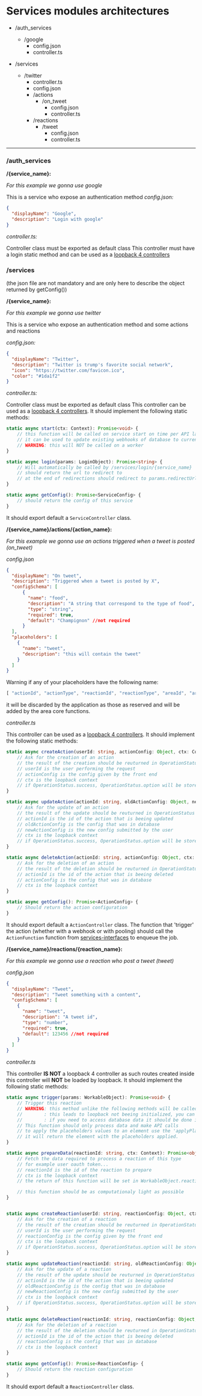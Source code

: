 # Services modules architectures

* /auth_services
    * /google
        * config.json
        * controller.ts

* /services
    * /twitter
        * controller.ts
        * config.json
        * /actions
            * /on_tweet
                * config.json
                * controller.ts
        * /reactions
            * /tweet
                * config.json
                * controller.ts
---
                
### /auth_services

**/{service_name}:**

*For this example we gonna use google*

This is a service who expose an authentication method
*config.json:* 

```json
{
  "displayName": "Google",
  "description": "Login with google"
}
```

*controller.ts:*

Controller class must be exported as default class
This controller must have a login static method and can be used as a [loopback 4 controllers](https://loopback.io/doc/en/lb4/Controllers.html)

### /services

(the json file are not mandatory and are only here to describe the object returned by getConfig())

**/{service_name}:**

*For this example we gonna use twitter*

This is a service who expose an authentication method and some actions and reactions

*config.json:*
```json
{
  "displayName": "Twitter",
  "description": "Twitter is trump's favorite social network",
  "icon": "https://twitter.com/favicon.ico",
  "color": "#1da1f2"
}
```

*controller.ts:*

Controller class must be exported as default class
This controller can be used as a [loopback 4 controllers](https://loopback.io/doc/en/lb4/Controllers.html).
It should implement the following static methods:
```typescript
static async start(ctx: Context): Promise<void> {
    // this function will be called on service start on time per API launch
    // it can be used to update existing webhooks of database to current api url for example
    // WARNING: this will NOT be called on a worker
}

static async login(params: LoginObject): Promise<string> {
    // Will automatically be called by /services/login/{service_name}
    // should return the url to redirect to
    // at the end of redirections should redirect to params.redirectUrl with a query param 'code' that can be exchanged
}

static async getConfig(): Promise<ServiceConfig> {
    // should return the config of this service
}
```
It should export default a `ServiceController` class.

**/{service_name}/actions/{action_name}:**

*For this example we gonna use an actions triggered when a tweet is posted (on_tweet)*

*config.json*

```json
{
  "displayName": "On tweet",
  "description": "Triggered when a tweet is posted by X",
  "configSchema": [
      {
        "name": "food",
        "description": "A string that correspond to the type of food",
        "type": "string",
        "required": true,
        "default": "Champignon" //not required
      }
  ],
  "placeholders": [
    {
      "name": "tweet",
      "description": "this will contain the tweet"
    }
  ]
}
```
Warning if any of your placeholders have the following name:
```typescript
[ "actionId", "actionType", "reactionId", "reactionType", "areaId", "areaName", "ownerId", "ownerEmail" ]
```
it will be discarded by the application as those as reserved and will be added by the area core functions.

*controller.ts*

This controller can be used as a [loopback 4 controllers](https://loopback.io/doc/en/lb4/Controllers.html).
It should implement the following static methods:
```typescript
static async createAction(userId: string, actionConfig: Object, ctx: Context): Promise<OperationStatus> {
    // Ask for the creation of an action
    // the result of the creation should be reuturned in OperationStatus
    // userId is the user performing the request
    // actionConfig is the config given by the front end
    // ctx is the loopback context
    // if OperationStatus.success, OperationStatus.option will be stored in db
}

static async updateAction(actionId: string, oldActionConfig: Object, newActionConfig: Object, ctx: Context): Promise<OperationStatus> {
    // Ask for the update of an action
    // the result of the update should be reuturned in OperationStatus
    // actionId is the id of the action that is beeing updated
    // oldActionConfig is the config that was in database
    // newActionConfig is the new config submitted by the user
    // ctx is the loopback context
    // if OperationStatus.success, OperationStatus.option will be stored in db
}

static async deleteAction(actionId: string, actionConfig: Object, ctx: Context): Promise<OperationStatus> {
    // Ask for the deletion of an action
    // the result of the deletion should be reuturned in OperationStatus
    // actionId is the id of the action that is beeing deleted
    // actionConfig is the config that was in database
    // ctx is the loopback context
}

static async getConfig(): Promise<ActionConfig> {
    // Should return the action configuration
}
```
It should export default a `ActionController` class.
The function that 'trigger' the action (whether with a webhook or with pooling) should call the `ActionFunction` function from [services-interfaces](../../server/src/services-interfaces.ts) to enqueue the job.

**/{service_name}/reactions/{reaction_name}:**

*For this example we gonna use a reaction who post a tweet (tweet)*

*config.json*

```json
{
  "displayName": "Tweet",
  "description": "Tweet something with a content",
  "configSchema": [
    {
      "name": "tweet",
      "description": "A tweet id",
      "type": "number",
      "required": true,
      "default": 123456 //not required
    }
  ]
}
```

*controller.ts*

This controller **IS NOT** a loopback 4 controller as such routes created inside this controller will **NOT** be loaded by loopback.
It should implement the following static methods:
```typescript
static async trigger(params: WorkableObject): Promise<void> {
    // Trigger this reaction
    // WARNING: this method unlike the following methods will be called **ONLY** on the worker
    //        : this leads to loopback not beeing initialized, you can't join the database or retrieve the loopback context
    //        : if you need to access database data it should be done in prepareData
    // This function should only process data and make API calls
    // to apply the placeholders values to an element use the 'applyPlaceholders' function from 'services-interfaces' with the element as first param and placeholders as second.
    // it will return the element with the placeholders applied.
}

static async prepareData(reactionId: string, ctx: Context): Promise<object> {
    // Fetch the data required to process a reaction of this type
    // for example user oauth token...
    // reactionId is the id of the reaction to prepare
    // ctx is the loopback context
    // the return of this function will be set in WorkableObject.reactionPreparedData and can be accessed in trigger

    // this function should be as computationaly light as possible
}


static async createReaction(userId: string, reactionConfig: Object, ctx: Context): Promise<CreationStatus> {
    // Ask for the creation of a reaction
    // the result of the creation should be reuturned in OperationStatus
    // userId is the user performing the request
    // reactionConfig is the config given by the front end
    // ctx is the loopback context
    // if OperationStatus.success, OperationStatus.option will be stored in db
}

static async updateReaction(reactionId: string, oldReactionConfig: Object, newReactionConfig: Object, ctx: Context): Promise<OperationStatus> {
    // Ask for the update of a reaction
    // the result of the update should be reuturned in OperationStatus
    // actionId is the id of the action that is beeing updated
    // oldReactionConfig is the config that was in database
    // newReactionConfig is the new config submitted by the user
    // ctx is the loopback context
    // if OperationStatus.success, OperationStatus.option will be stored in db
}

static async deleteReaction(reactionId: string, reactionConfig: Object, ctx: Context): Promise<OperationStatus> {
    // Ask for the deletion of a reaction
    // the result of the deletion should be reuturned in OperationStatus
    // actionId is the id of the action that is beeing deleted
    // reactionConfig is the config that was in database
    // ctx is the loopback context
}

static async getConfig(): Promise<ReactionConfig> {
    // Should return the reaction configuration
}
```
It should export default a `ReactionController` class.